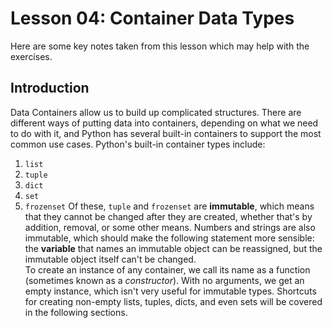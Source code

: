 # Lesson 04: Container Data Types
  
Here are some key notes taken from this lesson which may help with the exercises.

## Introduction
Data Containers allow us to build up complicated structures. There are different ways of putting data into containers, depending on what we need to do with it, and Python has several built-in containers to support the most common use cases. Python's built-in container types include:
1. `list`
2. `tuple`
3. `dict`
4. `set`
5. `frozenset`
Of these, `tuple` and `frozenset` are **immutable**, which means that they cannot be changed after they are created, whether that's by addition, removal, or some other means. Numbers and strings are also immutable, which should make the following statement more sensible: the **variable** that names an immutable object can be reassigned, but the immutable object itself can't be changed.  
To create an instance of any container, we call its name as a function (sometimes known as a *constructor*). With no arguments, we get an empty instance, which isn't very useful for immutable types. Shortcuts for creating non-empty lists, tuples, dicts, and even sets will be covered in the following sections. 


